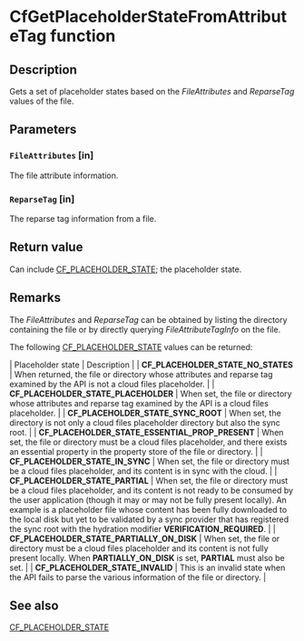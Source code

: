 # CfGetPlaceholderStateFromAttributeTag function

## Description

Gets a set of placeholder states based on the *FileAttributes* and *ReparseTag* values of the file.

## Parameters

### `FileAttributes` [in]

The file attribute information.

### `ReparseTag` [in]

The reparse tag information from a file.

## Return value

Can include [CF_PLACEHOLDER_STATE](https://learn.microsoft.com/windows/win32/api/cfapi/ne-cfapi-cf_placeholder_state); the placeholder state.

## Remarks

The *FileAttributes* and *ReparseTag* can be obtained by listing the directory containing the file or by directly querying *FileAttributeTagInfo* on the file.

The following [CF_PLACEHOLDER_STATE](https://learn.microsoft.com/windows/win32/api/cfapi/ne-cfapi-cf_placeholder_state) values can be returned:

| Placeholder state | Description |
| **CF_PLACEHOLDER_STATE_NO_STATES** | When returned, the file or directory whose attributes and reparse tag examined by the API is not a cloud files placeholder. |
| **CF_PLACEHOLDER_STATE_PLACEHOLDER** | When set, the file or directory whose attributes and reparse tag examined by the API is a cloud files placeholder. |
| **CF_PLACEHOLDER_STATE_SYNC_ROOT** | When set, the directory is not only a cloud files placeholder directory but also the sync root. |
| **CF_PLACEHOLDER_STATE_ESSENTIAL_PROP_PRESENT** | When set, the file or directory must be a cloud files placeholder, and there exists an essential property in the property store of the file or directory. |
| **CF_PLACEHOLDER_STATE_IN_SYNC** | When set, the file or directory must be a cloud files placeholder, and its content is in sync with the cloud. |
| **CF_PLACEHOLDER_STATE_PARTIAL** | When set, the file or directory must be a cloud files placeholder, and its content is not ready to be consumed by the user application (though it may or may not be fully present locally). An example is a placeholder file whose content has been fully downloaded to the local disk but yet to be validated by a sync provider that has registered the sync root with the hydration modifier **VERIFICATION_REQUIRED**. |
| **CF_PLACEHOLDER_STATE_PARTIALLY_ON_DISK** | When set, the file or directory must be a cloud files placeholder and its content is not fully present locally. When **PARTIALLY_ON_DISK** is set, **PARTIAL** must also be set. |
| **CF_PLACEHOLDER_STATE_INVALID** | This is an invalid state when the API fails to parse the various information of the file or directory. |

## See also

[CF_PLACEHOLDER_STATE](https://learn.microsoft.com/windows/win32/api/cfapi/ne-cfapi-cf_placeholder_state)